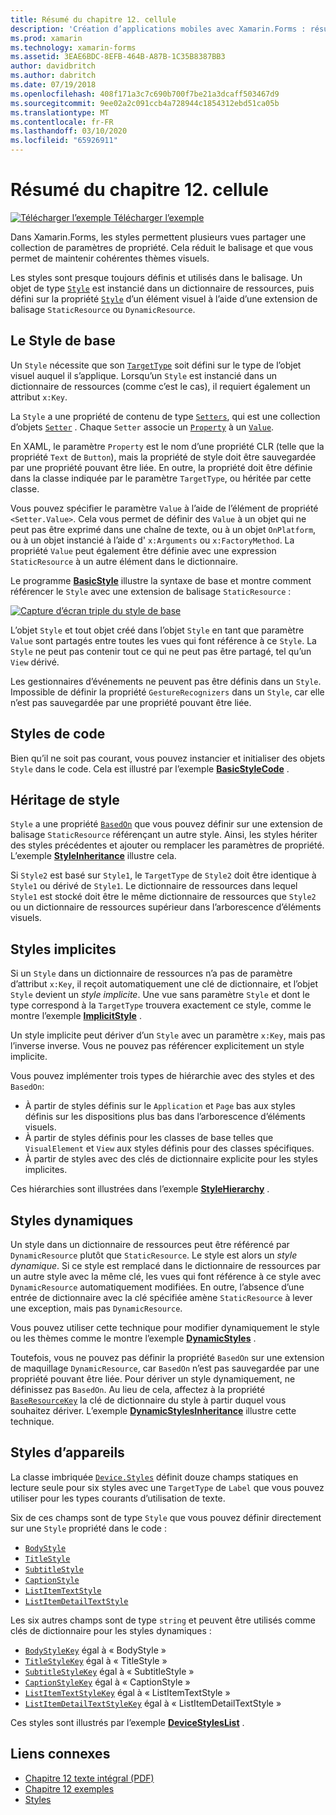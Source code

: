```yaml
---
title: Résumé du chapitre 12. cellule
description: 'Création d’applications mobiles avec Xamarin.Forms : résumé du chapitre 12. cellule'
ms.prod: xamarin
ms.technology: xamarin-forms
ms.assetid: 3EAE6BDC-8EFB-464B-A87B-1C35B8387BB3
author: davidbritch
ms.author: dabritch
ms.date: 07/19/2018
ms.openlocfilehash: 408f171a3c7c690b700f7be21a3dcaff503467d9
ms.sourcegitcommit: 9ee02a2c091ccb4a728944c1854312ebd51ca05b
ms.translationtype: MT
ms.contentlocale: fr-FR
ms.lasthandoff: 03/10/2020
ms.locfileid: "65926911"
---
```

# <a name="summary-of-chapter-12-styles"></a>Résumé du chapitre 12. cellule

[![Télécharger l’exemple](~/media/shared/download.png) Télécharger l’exemple](https://github.com/xamarin/xamarin-forms-book-samples/tree/master/Chapter12)

Dans Xamarin.Forms, les styles permettent plusieurs vues partager une collection de paramètres de propriété. Cela réduit le balisage et que vous permet de maintenir cohérentes thèmes visuels.

Les styles sont presque toujours définis et utilisés dans le balisage. Un objet de type [`Style`](xref:Xamarin.Forms.Style) est instancié dans un dictionnaire de ressources, puis défini sur la propriété [`Style`](xref:Xamarin.Forms.NavigableElement.Style) d’un élément visuel à l’aide d’une extension de balisage `StaticResource` ou `DynamicResource`.

## <a name="the-basic-style"></a>Le Style de base

Un `Style` nécessite que son [`TargetType`](xref:Xamarin.Forms.Style.TargetType) soit défini sur le type de l’objet visuel auquel il s’applique. Lorsqu’un `Style` est instancié dans un dictionnaire de ressources (comme c’est le cas), il requiert également un attribut `x:Key`.

La `Style` a une propriété de contenu de type [`Setters`](xref:Xamarin.Forms.Style.Setters), qui est une collection d’objets [`Setter`](xref:Xamarin.Forms.Setter) . Chaque `Setter` associe un [`Property`](xref:Xamarin.Forms.Setter.Property) à un [`Value`](xref:Xamarin.Forms.Setter.Value).

En XAML, le paramètre `Property` est le nom d’une propriété CLR (telle que la propriété `Text` de `Button`), mais la propriété de style doit être sauvegardée par une propriété pouvant être liée. En outre, la propriété doit être définie dans la classe indiquée par le paramètre `TargetType`, ou héritée par cette classe.

Vous pouvez spécifier le paramètre `Value` à l’aide de l’élément de propriété `<Setter.Value>`. Cela vous permet de définir des `Value` à un objet qui ne peut pas être exprimé dans une chaîne de texte, ou à un objet `OnPlatform`, ou à un objet instancié à l’aide d' `x:Arguments` ou `x:FactoryMethod`. La propriété `Value` peut également être définie avec une expression `StaticResource` à un autre élément dans le dictionnaire.

Le programme [**BasicStyle**](https://github.com/xamarin/xamarin-forms-book-samples/tree/master/Chapter12/BasicStyle) illustre la syntaxe de base et montre comment référencer le `Style` avec une extension de balisage `StaticResource` :

[![Capture d’écran triple du style de base](images/ch12fg01-small.png "Styles de base")](images/ch12fg01-large.png#lightbox "Styles de base")

L’objet `Style` et tout objet créé dans l’objet `Style` en tant que paramètre `Value` sont partagés entre toutes les vues qui font référence à ce `Style`. La `Style` ne peut pas contenir tout ce qui ne peut pas être partagé, tel qu’un `View` dérivé.

Les gestionnaires d’événements ne peuvent pas être définis dans un `Style`. Impossible de définir la propriété `GestureRecognizers` dans un `Style`, car elle n’est pas sauvegardée par une propriété pouvant être liée.

## <a name="styles-in-code"></a>Styles de code

Bien qu’il ne soit pas courant, vous pouvez instancier et initialiser des objets `Style` dans le code. Cela est illustré par l’exemple [**BasicStyleCode**](https://github.com/xamarin/xamarin-forms-book-samples/tree/master/Chapter12/BasicStyleCode) .

## <a name="style-inheritance"></a>Héritage de style

`Style` a une propriété [`BasedOn`](xref:Xamarin.Forms.Style.BasedOn) que vous pouvez définir sur une extension de balisage `StaticResource` référençant un autre style. Ainsi, les styles hériter des styles précédentes et ajouter ou remplacer les paramètres de propriété. L’exemple [**StyleInheritance**](https://github.com/xamarin/xamarin-forms-book-samples/tree/master/Chapter12/StyleInheritance) illustre cela.

Si `Style2` est basé sur `Style1`, le `TargetType` de `Style2` doit être identique à `Style1` ou dérivé de `Style1`. Le dictionnaire de ressources dans lequel `Style1` est stocké doit être le même dictionnaire de ressources que `Style2` ou un dictionnaire de ressources supérieur dans l’arborescence d’éléments visuels.

## <a name="implicit-styles"></a>Styles implicites

Si un `Style` dans un dictionnaire de ressources n’a pas de paramètre d’attribut `x:Key`, il reçoit automatiquement une clé de dictionnaire, et l’objet `Style` devient un *style implicite*. Une vue sans paramètre `Style` et dont le type correspond à la `TargetType` trouvera exactement ce style, comme le montre l’exemple [**ImplicitStyle**](https://github.com/xamarin/xamarin-forms-book-samples/tree/master/Chapter12/ImplicitStyle) .

Un style implicite peut dériver d’un `Style` avec un paramètre `x:Key`, mais pas l’inverse inverse. Vous ne pouvez pas référencer explicitement un style implicite.

Vous pouvez implémenter trois types de hiérarchie avec des styles et des `BasedOn`:

- À partir de styles définis sur le `Application` et `Page` bas aux styles définis sur les dispositions plus bas dans l’arborescence d’éléments visuels.
- À partir de styles définis pour les classes de base telles que `VisualElement` et `View` aux styles définis pour des classes spécifiques.
- À partir de styles avec des clés de dictionnaire explicite pour les styles implicites.

Ces hiérarchies sont illustrées dans l’exemple [**StyleHierarchy**](https://github.com/xamarin/xamarin-forms-book-samples/tree/master/Chapter12/StyleHierarchy) .

## <a name="dynamic-styles"></a>Styles dynamiques

Un style dans un dictionnaire de ressources peut être référencé par `DynamicResource` plutôt que `StaticResource`. Le style est alors un *style dynamique*. Si ce style est remplacé dans le dictionnaire de ressources par un autre style avec la même clé, les vues qui font référence à ce style avec `DynamicResource` automatiquement modifiées. En outre, l’absence d’une entrée de dictionnaire avec la clé spécifiée amène `StaticResource` à lever une exception, mais pas `DynamicResource`.

Vous pouvez utiliser cette technique pour modifier dynamiquement le style ou les thèmes comme le montre l’exemple [**DynamicStyles**](https://github.com/xamarin/xamarin-forms-book-samples/tree/master/Chapter12/DynamicStyles) .

Toutefois, vous ne pouvez pas définir la propriété `BasedOn` sur une extension de maquillage `DynamicResource`, car `BasedOn` n’est pas sauvegardée par une propriété pouvant être liée. Pour dériver un style dynamiquement, ne définissez pas `BasedOn`. Au lieu de cela, affectez à la propriété [`BaseResourceKey`](xref:Xamarin.Forms.Style.BaseResourceKey) la clé de dictionnaire du style à partir duquel vous souhaitez dériver. L’exemple [**DynamicStylesInheritance**](https://github.com/xamarin/xamarin-forms-book-samples/tree/master/Chapter12/DynaStylesInh) illustre cette technique.

## <a name="device-styles"></a>Styles d’appareils

La classe imbriquée [`Device.Styles`](xref:Xamarin.Forms.Device.Styles) définit douze champs statiques en lecture seule pour six styles avec une `TargetType` de `Label` que vous pouvez utiliser pour les types courants d’utilisation de texte.

Six de ces champs sont de type `Style` que vous pouvez définir directement sur une `Style` propriété dans le code :

- [`BodyStyle`](xref:Xamarin.Forms.Device.Styles.BodyStyle)
- [`TitleStyle`](xref:Xamarin.Forms.Device.Styles.TitleStyle)
- [`SubtitleStyle`](xref:Xamarin.Forms.Device.Styles.SubtitleStyle)
- [`CaptionStyle`](xref:Xamarin.Forms.Device.Styles.CaptionStyle)
- [`ListItemTextStyle`](xref:Xamarin.Forms.Device.Styles.ListItemTextStyle)
- [`ListItemDetailTextStyle`](xref:Xamarin.Forms.Device.Styles.ListItemDetailTextStyle)

Les six autres champs sont de type `string` et peuvent être utilisés comme clés de dictionnaire pour les styles dynamiques :

- [`BodyStyleKey`](xref:Xamarin.Forms.Device.Styles.BodyStyleKey) égal à « BodyStyle »
- [`TitleStyleKey`](xref:Xamarin.Forms.Device.Styles.TitleStyleKey) égal à « TitleStyle »
- [`SubtitleStyleKey`](xref:Xamarin.Forms.Device.Styles.SubtitleStyleKey) égal à « SubtitleStyle »
- [`CaptionStyleKey`](xref:Xamarin.Forms.Device.Styles.CaptionStyleKey) égal à « CaptionStyle »
- [`ListItemTextStyleKey`](xref:Xamarin.Forms.Device.Styles.ListItemTextStyleKey) égal à « ListItemTextStyle »
- [`ListItemDetailTextStyleKey`](xref:Xamarin.Forms.Device.Styles.ListItemDetailTextStyleKey) égal à « ListItemDetailTextStyle »

Ces styles sont illustrés par l’exemple [**DeviceStylesList**](https://github.com/xamarin/xamarin-forms-book-samples/tree/master/Chapter12/DeviceStylesList) .

## <a name="related-links"></a>Liens connexes

- [Chapitre 12 texte intégral (PDF)](https://download.xamarin.com/developer/xamarin-forms-book/XamarinFormsBook-Ch12-Apr2016.pdf)
- [Chapitre 12 exemples](https://github.com/xamarin/xamarin-forms-book-samples/tree/master/Chapter12)
- [Styles](~/xamarin-forms/user-interface/styles/index.md)
